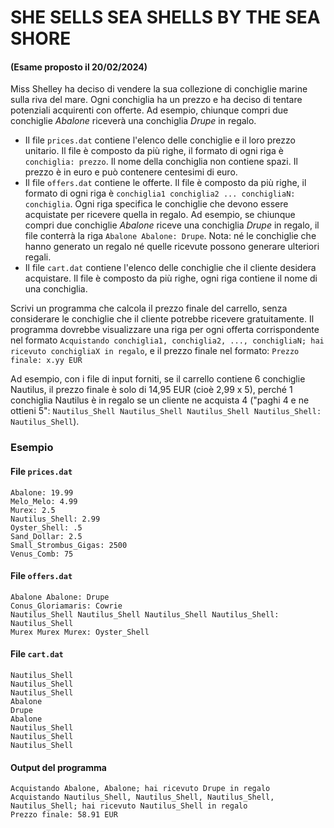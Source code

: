 # SHE SELLS SEA SHELLS BY THE SEA SHORE

#### (Esame proposto il 20/02/2024)

Miss Shelley ha deciso di vendere la sua collezione di conchiglie marine sulla riva del mare. Ogni conchiglia ha un prezzo e ha deciso di tentare potenziali acquirenti con offerte. Ad esempio, chiunque compri due conchiglie *Abalone* riceverà una conchiglia *Drupe* in regalo.

-    Il file `prices.dat` contiene l'elenco delle conchiglie e il loro prezzo unitario. Il file è composto da più righe, il formato di ogni riga è `conchiglia: prezzo`. Il nome della conchiglia non contiene spazi. Il prezzo è in euro e può contenere centesimi di euro.
-    Il file `offers.dat` contiene le offerte. Il file è composto da più righe, il formato di ogni riga è `conchiglia1 conchiglia2 ... conchigliaN: conchiglia`. Ogni riga specifica le conchiglie che devono essere acquistate per ricevere quella in regalo. Ad esempio, se chiunque compri due conchiglie *Abalone* riceve una conchiglia *Drupe* in regalo, il file conterrà la riga `Abalone Abalone: Drupe`. Nota: né le conchiglie che hanno generato un regalo né quelle ricevute possono generare ulteriori regali.
-    Il file `cart.dat` contiene l'elenco delle conchiglie che il cliente desidera acquistare. Il file è composto da più righe, ogni riga contiene il nome di una conchiglia.

Scrivi un programma che calcola il prezzo finale del carrello, senza considerare le conchiglie che il cliente potrebbe ricevere gratuitamente. Il programma dovrebbe visualizzare una riga per ogni offerta corrispondente nel formato `Acquistando conchiglia1, conchiglia2, ..., conchigliaN; hai ricevuto conchigliaX in regalo`, e il prezzo finale nel formato: `Prezzo finale: x.yy EUR`

Ad esempio, con i file di input forniti, se il carrello contiene 6 conchiglie Nautilus, il prezzo finale è solo di 14,95 EUR (cioè 2,99 x 5), perché 1 conchiglia Nautilus è in regalo se un cliente ne acquista 4 ("paghi 4 e ne ottieni 5": `Nautilus_Shell Nautilus_Shell Nautilus_Shell Nautilus_Shell: Nautilus_Shell`).

### Esempio

#### File `prices.dat`

    Abalone: 19.99
    Melo_Melo: 4.99
    Murex: 2.5
    Nautilus_Shell: 2.99
    Oyster_Shell: .5
    Sand_Dollar: 2.5
    Small_Strombus_Gigas: 2500
    Venus_Comb: 75

#### File `offers.dat`

    Abalone Abalone: Drupe
    Conus_Gloriamaris: Cowrie
    Nautilus_Shell Nautilus_Shell Nautilus_Shell Nautilus_Shell: Nautilus_Shell
    Murex Murex Murex: Oyster_Shell

#### File `cart.dat`

    Nautilus_Shell
    Nautilus_Shell
    Nautilus_Shell
    Abalone
    Drupe
    Abalone
    Nautilus_Shell
    Nautilus_Shell
    Nautilus_Shell

#### Output del programma

    Acquistando Abalone, Abalone; hai ricevuto Drupe in regalo
    Acquistando Nautilus_Shell, Nautilus_Shell, Nautilus_Shell, Nautilus_Shell; hai ricevuto Nautilus_Shell in regalo
    Prezzo finale: 58.91 EUR
